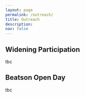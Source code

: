```yaml
---
layout: page
permalink: /outreach/
title: Outreach
description: 
nav: false
---
```


## Widening Participation

tbc

## Beatson Open Day

tbc

